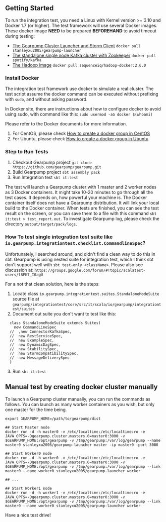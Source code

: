 ## Getting Started

To run the integration test, you need a Linux with Kernel version >= 3.10 and Docker 1.7 (or higher). The test framework will use several Docker images.
These docker image **NEED** to be prepared **BEFOREHAND** to avoid timeout during testing:

 * [The Gearpump Cluster Launcher and Storm Client](https://hub.docker.com/r/stanleyxu2005/gearpump-launcher/)
   `docker pull stanleyxu2005/gearpump-launcher`
 * [The standalone single node Kafka cluster with Zookeeper](https://hub.docker.com/r/spotify/kafka/)
   `docker pull spotify/kafka`
 * [The Hadoop image](https://hub.docker.com/r/sequenceiq/hadoop-docker/)
   `docker pull sequenceiq/hadoop-docker:2.6.0`

### Install Docker

The integration test framework use docker to simulate a real cluster. The test script assume the docker
 command can be executed without prefixing with `sudo`, and without asking password.

 In Docker site, there are instructions about how to configure docker to avoid using sudo, with command like
 this:  `sudo usermod -aG docker $(whoami)`

 Please refer to the Docker documents for more information.

 1. For CentOS, please check [How to create a docker group in CentOS](https://docs.docker.com/engine/installation/linux/centos/#create-a-docker-group)
 2. For Ubuntu, please check [How to create a docker group in Ubuntu](https://docs.docker.com/engine/installation/linux/ubuntulinux/#create-a-docker-group).

### Step to Run Tests

1. Checkout Gearpump project
   `git clone https://github.com/gearpump/gearpump.git`
2. Build Gearpump project
   `sbt assembly pack`
3. Run Integration test
   `sbt it:test`

The test will launch a Gearpump cluster with 1 master and 2 worker nodes as 3 Docker containers. It might take 10-20 minutes to go through all the test cases. It depends on, how powerful your machine is. The Docker container itself does not have a Gearpump distribution. It will link your local build to the Docker container. When tests are finished, you can see the test result on the screen, or you can save them to a file with this command `sbt it:test > test_report.out`. To investigate Gearpump log, please check the directory `output/target/pack/logs`.

### How To test single integration test suite like `io.gearpump.integrationtest.checklist.CommandlineSpec`?

Unfortunately, I searched around, and didn't find a clean way to do this in sbt. Gearpump is using nested suite for
integration test, which I think sbt don't support well with `sbt test-only <className>`. Please also see discussion at:
`https://groups.google.com/forum/#!topic/scalatest-users/l8FK7_I0agU`

For a not that clean solution, here is the steps:

1. Locate class `io.gearpump.integrationtest.suites.StandaloneModeSuite` source file at
  `gearpump/integrationtest/core/src/it/scala/io/gearpump/integrationtest/suites`
2. Document out suite you don't want to test like this:

  ```
    class StandaloneModeSuite extends Suites(
      new CommandLineSpec
    //  ,new ConnectorKafkaSpec,
    //  new RestServiceSpec,
    //  new ExampleSpec,
    //  new DynamicDagSpec,
    //  new StabilitySpec,
    //  new StormCompatibilitySpec,
    //  new MessageDeliverySpec
    )
  ```
3. Run `sbt it:test`


## Manual test by creating docker cluster manually

To launch a Gearpump cluster manually, you can run the commands as follows.
You can launch as many worker containers as you wish, but only one master for the time being.

```
export GEARPUMP_HOME=/path/to/gearpump/dist

## Start Master node
docker run -d -h master0 -v /etc/localtime:/etc/localtime:ro -e JAVA_OPTS=-Dgearpump.cluster.masters.0=master0:3000 -v $GEARPUMP_HOME:/opt/gearpump -v /tmp/gearpump:/var/log/gearpump --name master0 stanleyxu2005/gearpump-launcher master -ip master0 -port 3000

## Start Worker0 node
docker run -d -h worker0 -v /etc/localtime:/etc/localtime:ro -e JAVA_OPTS=-Dgearpump.cluster.masters.0=master0:3000 -v $GEARPUMP_HOME:/opt/gearpump -v /tmp/gearpump:/var/log/gearpump --link master0 --name worker0 stanleyxu2005/gearpump-launcher worker

## ...

## Start Worker1 node
docker run -d -h worker1 -v /etc/localtime:/etc/localtime:ro -e JAVA_OPTS=-Dgearpump.cluster.masters.0=master0:3000 -v $GEARPUMP_HOME:/opt/gearpump -v /tmp/gearpump:/var/log/gearpump --link master0 --name worker0 stanleyxu2005/gearpump-launcher worker

```

Have a nice test drive!